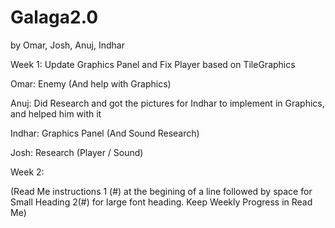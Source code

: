 # Galaga2.0
by Omar, Josh, Anuj, Indhar

Week 1: Update Graphics Panel and Fix Player based on TileGraphics

Omar: Enemy (And help with Graphics)

Anuj: Did Research and got the pictures for Indhar to implement in Graphics, and helped him with it

Indhar: Graphics Panel (And Sound Research)

Josh: Research (Player / Sound)

Week 2: 

(Read Me instructions 1 (#) at the begining of a line followed by space for Small Heading 2(#) for large font heading. Keep Weekly Progress in Read Me)
